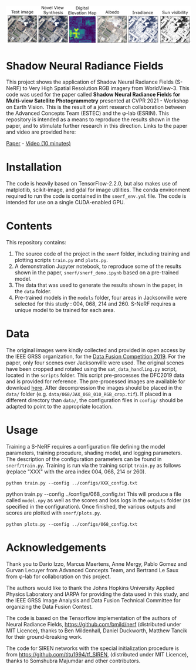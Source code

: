 ![banner](banner.PNG)

# Shadow Neural Radiance Fields
This project shows the application of Shadow Neural Radiance Fields (S-NeRF) to Very High Spatial Resolution RGB imagery from WorldView-3. This code was used for the paper called **Shadow Neural Radiance Fields for Multi-view Satellite Photogrammetry** presented at CVPR 2021 - Workshop on Earth Vision. This is the result of a joint research collaboration between the Advanced Concepts Team (ESTEC) and the φ-lab (ESRIN). This repository is intended as a means to reproduce the results shown in the paper, and to stimulate further research in this direction. Links to the paper and video are provided here:

[Paper](https://openaccess.thecvf.com/content/CVPR2021W/EarthVision/html/Derksen_Shadow_Neural_Radiance_Fields_for_Multi-View_Satellite_Photogrammetry_CVPRW_2021_paper.html) - [Video (10 minutes)](https://youtu.be/LQvHz9YNYr8)

# Installation
The code is heavily based on TensorFlow-2.2.0, but also makes use of matplotlib, scikit-image, and gdal for image utilities. The conda environment required to run the code is contained in the `snerf_env.yml` file. The code is intended for use on a single CUDA-enabled GPU. 

# Contents
This repository contains:
1. The source code of the project in the `snerf` folder, including training and plotting scripts `train.py` and `plots.py`.
2. A demonstration Jupyter notebook, to reproduce some of the results shown in the paper, `snerf/snerf_demo.ipynb` based on a pre-trained model.
3. The data that was used to generate the results shown in the paper, in the `data` folder.
4. Pre-trained models in the `models` folder, four areas in Jacksonville were selected for this study : 004, 068, 214 and 260. S-NeRF requires a unique model to be trained for each area.

# Data
The original images were kindly collected and provided in open access by the IEEE GRSS organization, for the [Data Fusion Competition 2019](https://ieee-dataport.org/open-access/data-fusion-contest-2019-dfc2019).
For the paper, only four scenes over Jacksonville were used. The original scenes have been cropped and rotated using the `sat_data_handling.py` script, located in the `scripts` folder. This script pre-processes the DFC2019 data and is provided for reference. The pre-processed images are available for download 
[here](https://doi.org/10.5281/zenodo.5070039).
After decompression the images should be placed in the `data/` folder (e.g. `data/068/JAX_068_010_RGB_crop.tif`). If placed in a different directory than `data/`, the configuration files in `config/` should be adapted to point to the appropriate location.

# Usage
Training a S-NeRF requires a configuration file defining the model parameters, training procudure, shading model, and logging parameters. The description of the configuration parameters can be found in `snerf/train.py`. Training is run via the training script `train.py` as follows (replace "XXX" with the area index 004, 068, 214 or 260).

```
python train.py --config ../configs/XXX_config.txt
```
python train.py --config ../configs/068_config.txt
This will produce a file called `model.npy` as well as the scores and loss logs in the `outputs` folder (as specified in the configuration). Once finished, the various outputs and scores are plotted with `snerf/plots.py`. 

```
python plots.py --config ../configs/068_config.txt
```

# Acknowledgements
Thank you to Dario Izzo, Marcus Maertens, Anne Mergy, Pablo Gomez and Gurvan Lecuyer from Advanced Concepts Team, and Bertrand Le Saux from φ-lab for collaboration on this project. 

The authors would like to thank the Johns Hopkins University Applied Physics Laboratory and IARPA for providing the data used in this study, and the IEEE GRSS Image Analysis and Data Fusion Technical Committee for organizing the Data Fusion Contest.

The code is based on the Tensorflow implementation of the authors of Neural Radiance Fields, https://github.com/bmild/nerf (distributed under MIT Licence), thanks to Ben Mildenhall, Daniel Duckworth, Matthew Tancik for their ground-breaking work.

The code for SIREN networks with the special initialization procedure is from https://github.com/titu1994/tf_SIREN, (distributed under MIT Licence), thanks to Somshubra Majumdar and other contributors.
